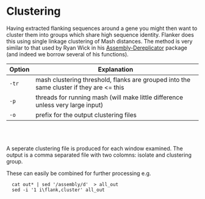 # Clustering

Having extracted flanking sequences around a gene you might then want to cluster them into groups which share high sequence identity. Flanker does this using single linkage clustering of Mash distances. The method is very similar to that used by Ryan Wick in his [Assembly-Dereplicator](https://github.com/rrwick/Assembly-Dereplicator) package (and indeed we borrow several of his functions).


| Option    | Explanation   |
|-------- | -------- |
| ```-tr``` | mash clustering threshold, flanks are grouped into the same cluster if they are <= this |
| ```-p``` | threads for running mash (will make little difference unless very large input) |
| ```-o``` | prefix for the output clustering files |

<br/><br/>

A seperate clustering file is produced for each window examined. The output is a comma separated file with two colomns: isolate and clustering group.

These can easily be combined for further processing e.g.

```
  cat out* | sed '/assembly/d'  > all_out
  sed -i '1 i\flank,cluster' all_out
```
